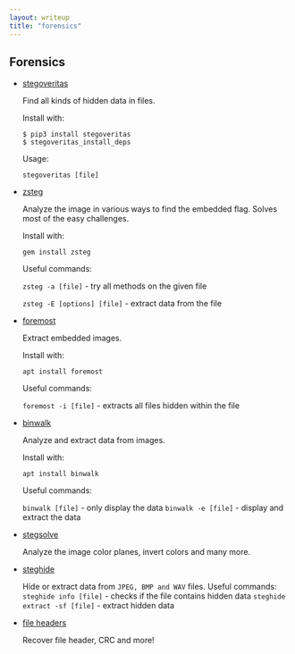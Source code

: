 ```yaml
---
layout: writeup
title: "forensics"
---
```


## Forensics

* [stegoveritas](https://github.com/bannsec/stegoVeritas)

	Find all kinds of hidden data in files.

	Install with:
	```
	$ pip3 install stegoveritas
	$ stegoveritas_install_deps
	```
	
	Usage:

	`stegoveritas [file]`

* [zsteg](https://github.com/zed-0xff/zsteg)

	Analyze the image in various ways to find the embedded flag. Solves most of the easy challenges.

	Install with:
	```
	gem install zsteg
	``` 

	Useful commands:

	`zsteg -a [file]` - try all methods on the given file

	`zsteg -E [options] [file]` - extract data from the file

* [foremost](https://github.com/korczis/foremost)

	Extract embedded images.

	Install with:
	```
	apt install foremost
	```

	Useful commands:

	`foremost -i [file]` - extracts all files hidden within the file

* [binwalk](https://github.com/ReFirmLabs/binwalk)

	Analyze and extract data from images.

	Install with:
	```
	apt install binwalk
	```

	Useful commands:

	`binwalk [file]` - only display the data
	`binwalk -e [file]` - display and extract the data

* [stegsolve](https://github.com/zardus/ctf-tools/blob/master/stegsolve/install)

	Analyze the image color planes, invert colors and many more.

* [steghide](https://github.com/StefanoDeVuono/steghide)

	Hide or extract data from `JPEG, BMP and WAV` files.
	Useful commands:
	`steghide info [file]` - checks if the file contains hidden data
	`steghide extract -sf [file]` - extract hidden data

* [file headers](https://github.com/corkami/pics)

	Recover file header, CRC and more!
